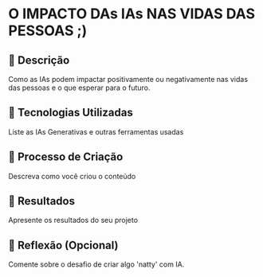 # O IMPACTO DAs IAs NAS VIDAS DAS PESSOAS ;)

## 📒 Descrição
Como as IAs podem impactar positivamente ou negativamente nas vidas das pessoas e o que esperar para o futuro.

## 🤖 Tecnologias Utilizadas
Liste as IAs Generativas e outras ferramentas usadas

## 🧐 Processo de Criação
Descreva como você criou o conteúdo

## 🚀 Resultados
Apresente os resultados do seu projeto

## 💭 Reflexão (Opcional)
Comente sobre o desafio de criar algo 'natty' com IA.
